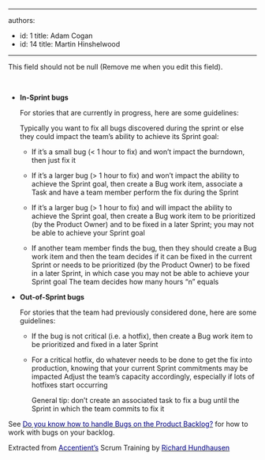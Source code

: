 

---
authors:
  - id: 1
    title: Adam Cogan
  - id: 14
    title: Martin Hinshelwood
---




<span class='intro'> This field should not be null (Remove me when you edit this field). </span>


  <p>&#160;</p>
<ul>
    <li>
    <p><strong>In-Sprint bugs </strong></p>
    <p>For stories that are currently in progress, here are some guidelines&#58;</p>
    <p>Typically you want to fix all bugs discovered during the sprint or else they could impact the team’s ability to achieve its Sprint goal&#58;</p>
    <ul>
        <li>
        <p>If it’s a small bug (&lt; 1 hour to fix) and won’t impact the burndown, then just fix it </p>
        </li>
        <li>
        <p>If it’s a larger bug (&gt; 1 hour to fix) and won’t impact the ability to achieve the Sprint goal, then create a Bug work item, associate a Task and have a team member perform the fix during the Sprint </p>
        </li>
        <li>
        <p>If it’s a larger bug (&gt; 1 hour to fix) and will impact the ability to achieve the Sprint goal, then create a Bug work item to be prioritized (by the Product Owner) and to be fixed in a later Sprint; you may not be able to achieve your Sprint goal</p>
        </li>
        <li>
        <p>If another team member finds the bug, then they should create a Bug work item and then the team decides if it can be fixed in the current Sprint or needs to be prioritized (by the Product Owner) to be fixed in a later Sprint, in which case you may not be able to achieve your Sprint goal The team decides how many hours “n” equals</p>
        </li>
    </ul>
    </li>
    <li>
    <p><strong>Out-of-Sprint bugs </strong></p>
    <p>For stories that the team had previously considered done, here are some guidelines&#58; </p>
    <ul>
        <li>
        <p>If the bug is not critical (i.e. a hotfix), then create a Bug work item to be prioritized and fixed in a later Sprint</p>
        </li>
        <li>
        <p>For a critical hotfix, do whatever needs to be done to get the fix into production, knowing that your current Sprint commitments may be impacted Adjust the team’s capacity accordingly, especially if lots of hotfixes start occurring</p>
        <p>General tip&#58; don’t create an associated task to fix a bug until the Sprint in which the team commits to fix it</p>
        </li>
    </ul>
    </li>
</ul>
<p>See&#160;<a href="/Standards/Management/RulesToBetterScrumUsingTFS/Pages/BugsontheProductBacklog.aspx"><font color="#000080">Do you know how to handle Bugs on the Product Backlog?</font></a>&#160;for how to work with bugs on your backlog.</p>
<p>Extracted from <a href="http&#58;//www.accentient.com/scrum.aspx"><font color="#000080">Accentient’s</font></a> Scrum Training by <a href="http&#58;//blog.hundhausen.com/"><font color="#000080">Richard Hundhausen</font></a></p>



